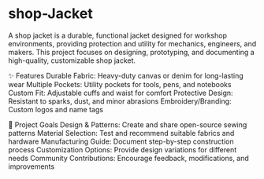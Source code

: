 # shop-Jacket
A shop jacket is a durable, functional jacket designed for workshop environments, providing protection and utility for mechanics, engineers, and makers. This project focuses on designing, prototyping, and documenting a high-quality, customizable shop jacket.

✨ Features
Durable Fabric: Heavy-duty canvas or denim for long-lasting wear
Multiple Pockets: Utility pockets for tools, pens, and notebooks
Custom Fit: Adjustable cuffs and waist for comfort
Protective Design: Resistant to sparks, dust, and minor abrasions
Embroidery/Branding: Custom logos and name tags

📌 Project Goals
Design & Patterns: Create and share open-source sewing patterns
Material Selection: Test and recommend suitable fabrics and hardware
Manufacturing Guide: Document step-by-step construction process
Customization Options: Provide design variations for different needs
Community Contributions: Encourage feedback, modifications, and improvements
